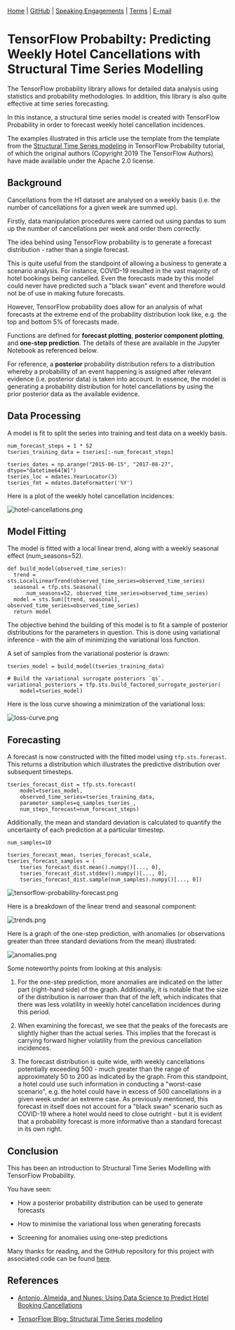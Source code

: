 [Home](https://mgcodesandstats.github.io/) |
[GitHub](https://github.com/mgcodesandstats) |
[Speaking Engagements](https://mgcodesandstats.github.io/speaking-engagements/) |
[Terms](https://mgcodesandstats.github.io/terms/) |
[E-mail](mailto:contact@michael-grogan.com)

# TensorFlow Probabilty: Predicting Weekly Hotel Cancellations with Structural Time Series Modelling

The TensorFlow probability library allows for detailed data analysis using statistics and probability methodologies. In addition, this library is also quite effective at time series forecasting.

In this instance, a structural time series model is created with TensorFlow Probability in order to forecast weekly hotel cancellation incidences.

The examples illustrated in this article use the template from the template from the [Structural Time Series modeling](https://blog.tensorflow.org/2019/03/structural-time-series-modeling-in.html) in TensorFlow Probability tutorial, of which the original authors (Copyright 2019 The TensorFlow Authors) have made available under the Apache 2.0 license.

## Background

Cancellations from the H1 dataset are analysed on a weekly basis (i.e. the number of cancellations for a given week are summed up).

Firstly, data manipulation procedures were carried out using pandas to sum up the number of cancellations per week and order them correctly.

The idea behind using TensorFlow probability is to generate a forecast distribution - rather than a single forecast.

This is quite useful from the standpoint of allowing a business to generate a scenario analysis. For instance, COVID-19 resulted in the vast majority of hotel bookings being cancelled. Even the forecasts made by this model could never have predicted such a "black swan" event and therefore would not be of use in making future forecasts.

However, TensorFlow probability does allow for an analysis of what forecasts at the extreme end of the probability distribution look like, e.g. the top and bottom 5% of forecasts made.

Functions are defined for **forecast plotting**, **posterior component plotting**, and **one-step prediction**. The details of these are available in the Jupyter Notebook as referenced below.

For reference, a **posterior** probability distribution refers to a distribution whereby a probability of an event happening is assigned after relevant evidence (i.e. posterior data) is taken into account. In essence, the model is generating a probability distribution for hotel cancellations by using the prior posterior data as the available evidence.

## Data Processing

A model is fit to split the series into training and test data on a weekly basis.

```
num_forecast_steps = 1 * 52
tseries_training_data = tseries[:-num_forecast_steps]

tseries_dates = np.arange("2015-06-15", "2017-08-27", dtype="datetime64[W]")
tseries_loc = mdates.YearLocator(3)
tseries_fmt = mdates.DateFormatter('%Y')
```

Here is a plot of the weekly hotel cancellation incidences:

![hotel-cancellations.png](hotel-cancellations.png)

## Model Fitting

The model is fitted with a local linear trend, along with a weekly seasonal effect (num_seasons=52).

```
def build_model(observed_time_series):
  trend = sts.LocalLinearTrend(observed_time_series=observed_time_series)
  seasonal = tfp.sts.Seasonal(
      num_seasons=52, observed_time_series=observed_time_series)
  model = sts.Sum([trend, seasonal], observed_time_series=observed_time_series)
  return model
```

The objective behind the building of this model is to fit a sample of posterior distributions for the parameters in question. This is done using variational inference - with the aim of minimizing the variational loss function.

A set of samples from the variational posterior is drawn:

```
tseries_model = build_model(tseries_training_data)

# Build the variational surrogate posteriors `qs`.
variational_posteriors = tfp.sts.build_factored_surrogate_posterior(
    model=tseries_model)
```

Here is the loss curve showing a minimization of the variational loss:

![loss-curve.png](loss-curve.png) 

## Forecasting

A forecast is now constructed with the fitted model using ```tfp.sts.forecast```. This returns a distribution which illustrates the predictive distribution over subsequent timesteps.

```
tseries_forecast_dist = tfp.sts.forecast(
    model=tseries_model,
    observed_time_series=tseries_training_data,
    parameter_samples=q_samples_tseries_,
    num_steps_forecast=num_forecast_steps)
```

Additionally, the mean and standard deviation is calculated to quantify the uncertainty of each prediction at a particular timestep.

```
num_samples=10

tseries_forecast_mean, tseries_forecast_scale, tseries_forecast_samples = (
    tseries_forecast_dist.mean().numpy()[..., 0],
    tseries_forecast_dist.stddev().numpy()[..., 0],
    tseries_forecast_dist.sample(num_samples).numpy()[..., 0])
```

![tensorflow-probability-forecast.png](tensorflow-probability-forecast.png)

Here is a breakdown of the linear trend and seasonal component:

![trends.png](trends.png)

Here is a graph of the one-step prediction, with anomalies (or observations greater than three standard deviations from the mean) illustrated:

![anomalies.png](anomalies.png)

Some noteworthy points from looking at this analysis:

1. For the one-step prediction, more anomalies are indicated on the latter part (right-hand side) of the graph. Additionally, it is notable that the size of the distribution is narrower than that of the left, which indicates that there was less volatility in weekly hotel cancellation incidences during this period.

2. When examining the forecast, we see that the peaks of the forecasts are slightly higher than the actual series. This implies that the forecast is carrying forward higher volatility from the previous cancellation incidences.

3. The forecast distribution is quite wide, with weekly cancellations potentially exceeding 500 - much greater than the range of approximately 50 to 200 as indicated by the graph. From this standpoint, a hotel could use such information in conducting a "worst-case scenario", e.g. the hotel could have in excess of 500 cancellations in a given week under an extreme case. As previously mentioned, this forecast in itself does not account for a "black swan" scenario such as COVID-19 where a hotel would need to close outright - but it is evident that a probability forecast is more informative than a standard forecast in its own right.

## Conclusion

This has been an introduction to Structural Time Series Modelling with TensorFlow Probability.

You have seen:

- How a posterior probability distribution can be used to generate forecasts

- How to minimise the variational loss when generating forecasts

- Screening for anomalies using one-step predictions

Many thanks for reading, and the GitHub repository for this project with associated code can be found [here](https://github.com/MGCodesandStats/hotel-modelling).

## References

- [Antonio, Almeida, and Nunes: Using Data Science to Predict Hotel Booking Cancellations](https://www.researchgate.net/publication/309379684_Using_Data_Science_to_Predict_Hotel_Booking_Cancellations)

- [TensorFlow Blog: Structural Time Series modeling](https://blog.tensorflow.org/2019/03/structural-time-series-modeling-in.html)